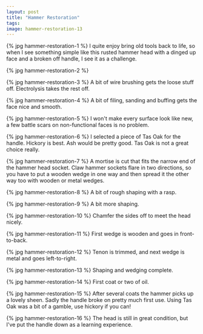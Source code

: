 ```yaml
---
layout: post
title: "Hammer Restoration"
tags:
image: hammer-restoration-13
---
```

{% jpg hammer-restoration-1 %} I quite enjoy bring old tools back to life, so when I see something simple like this rusted hammer head with a dinged up face and a broken off handle, I see it as a challenge.

{% jpg hammer-restoration-2 %}

{% jpg hammer-restoration-3 %} A bit of wire brushing gets the loose stuff off. Electrolysis takes the rest off.

{% jpg hammer-restoration-4 %} A bit of filing, sanding and buffing gets the face nice and smooth.

{% jpg hammer-restoration-5 %} I won't make every surface look like new, a few battle scars on non-functional faces is no problem.

{% jpg hammer-restoration-6 %} I selected a piece of Tas Oak for the handle. Hickory is best. Ash would be pretty good. Tas Oak is not a great choice really.

{% jpg hammer-restoration-7 %} A mortise is cut that fits the narrow end of the hammer head socket. Claw hammer sockets flare in two directions, so you have to put a wooden wedge in one way and then spread it the other way too with wooden or metal wedges.

{% jpg hammer-restoration-8 %} A bit of rough shaping with a rasp.

{% jpg hammer-restoration-9 %} A bit more shaping.

{% jpg hammer-restoration-10 %} Chamfer the sides off to meet the head nicely.

{% jpg hammer-restoration-11 %} First wedge is wooden and goes in front-to-back.

{% jpg hammer-restoration-12 %} Tenon is trimmed, and next wedge is metal and goes left-to-right.

{% jpg hammer-restoration-13 %} Shaping and wedging complete.

{% jpg hammer-restoration-14 %} First coat or two of oil.

{% jpg hammer-restoration-15 %} After several coats the hammer picks up a lovely sheen. Sadly the handle broke on pretty much first use. Using Tas Oak was a bit of a gamble, use hickory if you can! 

{% jpg hammer-restoration-16 %} The head is still in great condition, but I've put the handle down as a learning experience.
